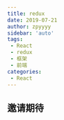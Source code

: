 ```yaml
---
title: redux
date: 2019-07-21
author: zpyyyy
sidebar: 'auto'
tags:
 - React
 - redux
 - 框架
 - 前端
categories:
 - React
---
```

## 邀请期待